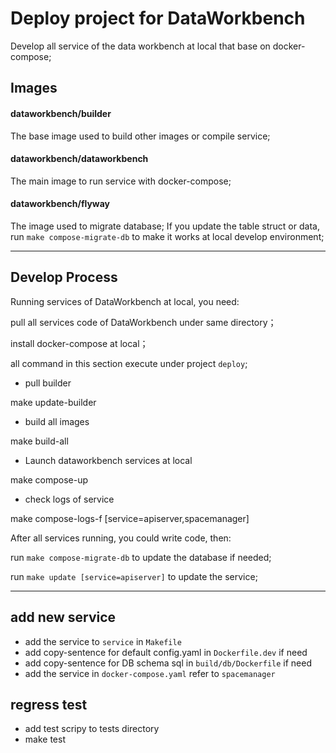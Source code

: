 # Deploy project for DataWorkbench


Develop all service of the data workbench at local that base on docker-compose;


## Images

#### dataworkbench/builder

The base image used to build other images or compile service;

#### dataworkbench/dataworkbench

The main image to run service with docker-compose;

#### dataworkbench/flyway

The image used to migrate database; If you update the table struct or data, 
run `make compose-migrate-db` to make it works at local develop environment;

----
## Develop Process

Running services of DataWorkbench at local, you need:

pull all services code of DataWorkbench under same directory；

install docker-compose at local；

all command in this section execute under project `deploy`;


- pull builder

make update-builder

- build all images

make build-all

- Launch dataworkbench services at local

make compose-up

- check logs of service

make compose-logs-f [service=apiserver,spacemanager]


After all services running, you could write code, then:

run `make compose-migrate-db` to update the database if needed;

run `make update [service=apiserver]` to update the service;


----

## add new service

- add the service to `service` in `Makefile`
- add copy-sentence for default config.yaml in `Dockerfile.dev` if need
- add copy-sentence for DB schema sql in `build/db/Dockerfile` if need
- add the service in `docker-compose.yaml` refer to `spacemanager`


## regress test
- add test scripy to tests directory
- make test
